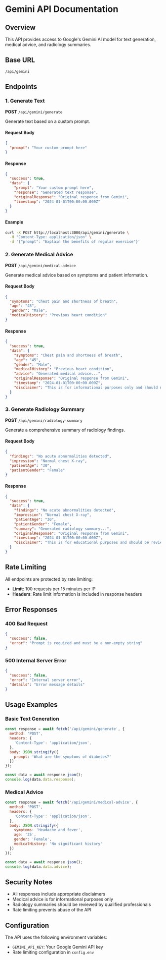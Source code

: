 # Gemini API Documentation

## Overview
This API provides access to Google's Gemini AI model for text generation, medical advice, and radiology summaries.

## Base URL
```
/api/gemini
```

## Endpoints

### 1. Generate Text
**POST** `/api/gemini/generate`

Generate text based on a custom prompt.

#### Request Body
```json
{
  "prompt": "Your custom prompt here"
}
```

#### Response
```json
{
  "success": true,
  "data": {
    "prompt": "Your custom prompt here",
    "response": "Generated text response",
    "originalResponse": "Original response from Gemini",
    "timestamp": "2024-01-01T00:00:00.000Z"
  }
}
```

#### Example
```bash
curl -X POST http://localhost:3000/api/gemini/generate \
  -H "Content-Type: application/json" \
  -d '{"prompt": "Explain the benefits of regular exercise"}'
```

### 2. Generate Medical Advice
**POST** `/api/gemini/medical-advice`

Generate medical advice based on symptoms and patient information.

#### Request Body
```json
{
  "symptoms": "Chest pain and shortness of breath",
  "age": "45",
  "gender": "Male",
  "medicalHistory": "Previous heart condition"
}
```

#### Response
```json
{
  "success": true,
  "data": {
    "symptoms": "Chest pain and shortness of breath",
    "age": "45",
    "gender": "Male",
    "medicalHistory": "Previous heart condition",
    "advice": "Generated medical advice...",
    "originalResponse": "Original response from Gemini",
    "timestamp": "2024-01-01T00:00:00.000Z",
    "disclaimer": "This is for informational purposes only and should not replace professional medical advice."
  }
}
```

### 3. Generate Radiology Summary
**POST** `/api/gemini/radiology-summary`

Generate a comprehensive summary of radiology findings.

#### Request Body
```json
{
  "findings": "No acute abnormalities detected",
  "impression": "Normal chest X-ray",
  "patientAge": "30",
  "patientGender": "Female"
}
```

#### Response
```json
{
  "success": true,
  "data": {
    "findings": "No acute abnormalities detected",
    "impression": "Normal chest X-ray",
    "patientAge": "30",
    "patientGender": "Female",
    "summary": "Generated radiology summary...",
    "originalResponse": "Original response from Gemini",
    "timestamp": "2024-01-01T00:00:00.000Z",
    "disclaimer": "This is for educational purposes and should be reviewed by a qualified radiologist."
  }
}
```

## Rate Limiting
All endpoints are protected by rate limiting:
- **Limit**: 100 requests per 15 minutes per IP
- **Headers**: Rate limit information is included in response headers

## Error Responses

### 400 Bad Request
```json
{
  "success": false,
  "error": "Prompt is required and must be a non-empty string"
}
```

### 500 Internal Server Error
```json
{
  "success": false,
  "error": "Internal server error",
  "details": "Error message details"
}
```

## Usage Examples

### Basic Text Generation
```javascript
const response = await fetch('/api/gemini/generate', {
  method: 'POST',
  headers: {
    'Content-Type': 'application/json',
  },
  body: JSON.stringify({
    prompt: 'What are the symptoms of diabetes?'
  })
});

const data = await response.json();
console.log(data.data.response);
```

### Medical Advice
```javascript
const response = await fetch('/api/gemini/medical-advice', {
  method: 'POST',
  headers: {
    'Content-Type': 'application/json',
  },
  body: JSON.stringify({
    symptoms: 'Headache and fever',
    age: '25',
    gender: 'Female',
    medicalHistory: 'No significant history'
  })
});

const data = await response.json();
console.log(data.data.advice);
```

## Security Notes
- All responses include appropriate disclaimers
- Medical advice is for informational purposes only
- Radiology summaries should be reviewed by qualified professionals
- Rate limiting prevents abuse of the API

## Configuration
The API uses the following environment variables:
- `GEMINI_API_KEY`: Your Google Gemini API key
- Rate limiting configuration in `config.env`
